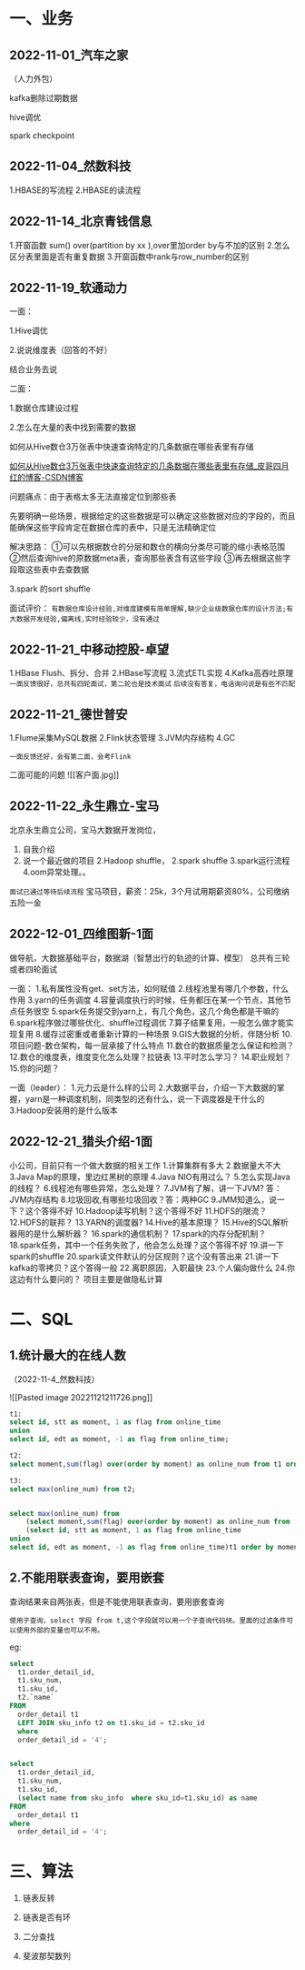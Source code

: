 # 一、业务
## 2022-11-01_汽车之家

（人力外包）

kafka删除过期数据

hive调优

spark checkpoint

## 2022-11-04_然数科技

1.HBASE的写流程
2.HBASE的读流程

## 2022-11-14_北京青钱信息

1.开窗函数 sum() over(partition by xx ),over里加order by与不加的区别
2.怎么区分表里面是否有重复数据
3.开窗函数中rank与row_number的区别



## 2022-11-19_软通动力

一面：

1.Hive调优

2.说说维度表（回答的不好）

结合业务去说



二面：

1.数据仓库建设过程

2.怎么在大量的表中找到需要的数据

如何从Hive数仓3万张表中快速查询特定的几条数据在哪些表里有存储

[如何从Hive数仓3万张表中快速查询特定的几条数据在哪些表里有存储_皮哥四月红的博客-CSDN博客](https://blog.csdn.net/weixin_43230682/article/details/106791227)

问题痛点：由于表格太多无法直接定位到那些表

先要明确一些场景，根据给定的这些数据是可以确定这些数据对应的字段的，而且能确保这些字段肯定在数据仓库的表中，只是无法精确定位

解决思路：
①可以先根据数仓的分层和数仓的横向分类尽可能的缩小表格范围
②然后查询hive的原数据meta表，查询那些表含有这些字段
③再去根据这些字段取这些表中去查数据

3.spark 的sort shuffle

面试评价：
`有数据仓库设计经验,对维度建模有简单理解,缺少企业级数据仓库的设计方法;有大数据开发经验,偏离线,实时经验较少，没有通过`



## 2022-11-21_中移动控股-卓望

1.HBase Flush、拆分、合并
2.HBase写流程
3.流式ETL实现
4.Kafka高吞吐原理
`一面反馈很好，总共有四轮面试，第二轮也是技术面试`
`后续没有答复，电话询问说是有些不匹配`


## 2022-11-21_德世普安

1.Flume采集MySQL数据
2.Flink状态管理
3.JVM内存结构
4.GC

`一面反馈还好，会有第二面，会考Flink`

二面可能的问题
![[客户面.jpg]]

## 2022-11-22_永生鼎立-宝马

北京永生鼎立公司，宝马大数据开发岗位，

1. 自我介绍
2. 说一个最近做的项目
2.Hadoop shuffle，
2.spark shuffle
3.spark运行流程
4.oom异常处理。。

`面试已通过等待后续流程`
宝马项目，薪资：25k，3个月试用期薪资80%，公司缴纳五险一金

## 2022-12-01_四维图新-1面

做导航，大数据基础平台，数据湖（智慧出行的轨迹的计算、模型）
总共有三轮或者四轮面试

一面：
1.私有属性没有get、set方法，如何赋值
2.线程池里有哪几个参数，什么作用
3.yarn的任务调度
4.容量调度执行的时候，任务都压在某一个节点，其他节点任务很空
5.spark任务提交到yarn上，有几个角色，这几个角色都是干嘛的
6.spark程序做过哪些优化、shuffle过程调优
7.算子结果复用，一般怎么做才能实现复用
8.缓存过密重或者重新计算的一种场景
9.GIS大数据的分析，伴随分析
10.项目问题-数仓架构，每一层承接了什么特点
11.数仓的数据质量怎么保证和检测？
12.数仓的维度表，维度变化怎么处理？拉链表
13.平时怎么学习？
14.职业规划？
15.你的问题？

一面（leader）：
1.元力云是什么样的公司
2.大数据平台，介绍一下大数据的掌握，yarn是一种调度机制，同类型的还有什么，说一下调度器是干什么的
3.Hadoop安装用的是什么版本


## 2022-12-21_猎头介绍-1面

小公司，目前只有一个做大数据的相关工作
1.计算集群有多大
2.数据量大不大
3.Java Map的原理，里边红黑树的原理
4.Java NIO有用过么？
5.怎么实现Java的线程？
6.线程池有哪些异常，怎么处理？
7.JVM有了解，讲一下JVM? 答：JVM内存结构
8.垃圾回收,有哪些垃圾回收？答：两种GC
9.JMM知道么，说一下？这个答得不好
10.Hadoop读写机制？这个答得不好
11.HDFS的限流？
12.HDFS的联邦？
13.YARN的调度器?
14.Hive的基本原理？
15.Hive的SQL解析器用的是什么解析器？
16.spark的通信机制？
17.spark的内存分配机制？
18.spark任务，其中一个任务失败了，他会怎么处理？这个答得不好
19.讲一下spark的shuffle
20.spark读文件默认的分区规则？这个没有答出来
21.讲一下kafka的零拷贝？这个答得一般
22.离职原因，入职最快
23.个人偏向做什么
24.你这边有什么要问的？ 项目主要是做隐私计算

# 二、SQL

## 1.统计最大的在线人数

（2022-11-4_然数科技）

![[Pasted image 20221121211726.png]]

```sql
t1:
select id, stt as moment, 1 as flag from online_time
union 
select id, edt as moment, -1 as flag from online_time;

t2:
select moment,sum(flag) over(order by moment) as online_num from t1 order by moment;

t3:
select max(online_num) from t2;



```



```sql
select max(online_num) from 
	(select moment,sum(flag) over(order by moment) as online_num from 
  	(select id, stt as moment, 1 as flag from online_time
union 
select id, edt as moment, -1 as flag from online_time)t1 order by moment)t2;
```



## 2.不能用联表查询，要用嵌套

查询结果来自两张表，但是不能使用联表查询，要用嵌套查询

`使用子查询，select 字段 from t,这个字段就可以用一个子查询代码块。里面的过滤条件可以使用外部的变量也可以不用。`

eg:

```sql
select
  t1.order_detail_id,
  t1.sku_num,
  t1.sku_id,
  t2.`name`
FROM
  order_detail t1
  LEFT JOIN sku_info t2 on t1.sku_id = t2.sku_id
  where
  order_detail_id = '4';


select
  t1.order_detail_id,
  t1.sku_num,
  t1.sku_id,
  (select name from sku_info  where sku_id=t1.sku_id) as name
FROM
  order_detail t1
where
  order_detail_id = '4';
```



# 三、算法

1. 链表反转

2. 链表是否有环

3. 二分查找

4. 斐波那契数列









